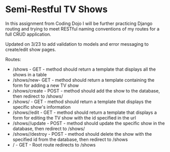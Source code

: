 # Semi-Restful TV Shows
In this assignment from Coding Dojo I will be further practicing Django routing
and trying to meet RESTful naming conventions of my routes for a full CRUD application.

Updated on 3/23 to add validation to models and error messaging to create/edit show pages.

Routes:
* /shows - GET - method should return a template that displays all the shows in a table
* /shows/new- GET - method should return a template containing the form for adding a new TV show
* /shows/create - POST - method should add the show to the database, then redirect to /shows/<id>
* /shows/<id> - GET - method should return a template that displays the specific show's information
* /shows/<id>/edit - GET - method should return a template that displays a form for editing the TV show with the id specified in the url
* /shows/<id>/update - POST - method should update the specific show in the database, then redirect to /shows/<id>
* /shows/<id>/destroy - POST - method should delete the show with the specified id from the database, then redirect to /shows
* / - GET - Root route redirects to /shows
